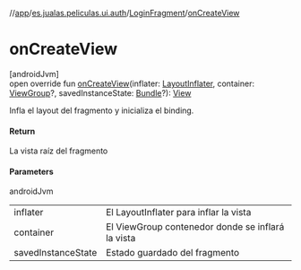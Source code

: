 //[app](../../../index.md)/[es.jualas.peliculas.ui.auth](../index.md)/[LoginFragment](index.md)/[onCreateView](on-create-view.md)

# onCreateView

[androidJvm]\
open override fun [onCreateView](on-create-view.md)(inflater: [LayoutInflater](https://developer.android.com/reference/kotlin/android/view/LayoutInflater.html), container: [ViewGroup](https://developer.android.com/reference/kotlin/android/view/ViewGroup.html)?, savedInstanceState: [Bundle](https://developer.android.com/reference/kotlin/android/os/Bundle.html)?): [View](https://developer.android.com/reference/kotlin/android/view/View.html)

Infla el layout del fragmento y inicializa el binding.

#### Return

La vista raíz del fragmento

#### Parameters

androidJvm

| | |
|---|---|
| inflater | El LayoutInflater para inflar la vista |
| container | El ViewGroup contenedor donde se inflará la vista |
| savedInstanceState | Estado guardado del fragmento |
